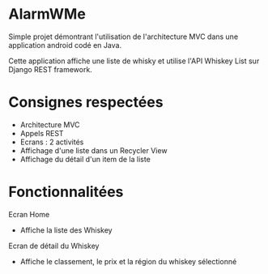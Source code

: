 # AlarmWMe

Simple projet démontrant l'utilisation de l'architecture MVC dans une application android codé en Java.

Cette application affiche une liste de whisky et utilise l'API Whiskey List sur Django REST framework.

# Consignes respectées

- Architecture MVC
- Appels REST
- Ecrans : 2 activités
- Affichage d'une liste dans un Recycler View
- Affichage du détail d'un item de la liste

# Fonctionnalitées

Ecran Home
 - Affiche la liste des Whiskey
 
 
 
 
 
 
 
 
 
 
 
 
 
 Ecran de détail du Whiskey
 - Affiche le classement, le prix et la région du whiskey sélectionné
 
